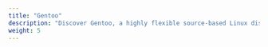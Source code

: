 ```yaml
---
title: "Gentoo"
description: "Discover Gentoo, a highly flexible source-based Linux distro known for customization. Our tutorials cover installation, configuration, package management, kernel setup, and system optimization. Whether for enthusiasts or developers, Gentoo offers ultimate control and performance."
weight: 5
---
```

